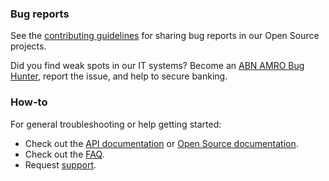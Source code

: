 ### Bug reports

See the [contributing guidelines](CONTRIBUTING.md) for sharing bug reports in our Open Source projects.

Did you find weak spots in our IT systems? Become an [ABN AMRO Bug Hunter](https://developer.abnamro.com/bug-hunter), report the issue, and help to secure banking.

### How-to

For general troubleshooting or help getting started:

- Check out the [API documentation](https://developer.abnamro.com/) or [Open Source documentation](https://github.com/ABNAMRO).
- Check out the [FAQ](https://developer.abnamro.com/FAQ).
- Request [support](https://developer.abnamro.com/support).
